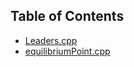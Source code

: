 ## Table of Contents

* [Leaders.cpp](https://github.com/GFGSC-RTU/GFG-SDE-Sheet-Solution-Kit/blob/main/Solutions/Leaders.cpp)
* [equilibriumPoint.cpp](https://github.com/GFGSC-RTU/GFG-SDE-Sheet-Solution-Kit/blob/main/Solutions/equilibriumPoint.cpp)

